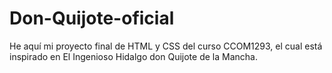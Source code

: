 # Don-Quijote-oficial
He aquí mi proyecto final de HTML y CSS del curso CCOM1293, el cual está inspirado en El Ingenioso Hidalgo don Quijote de la Mancha.
